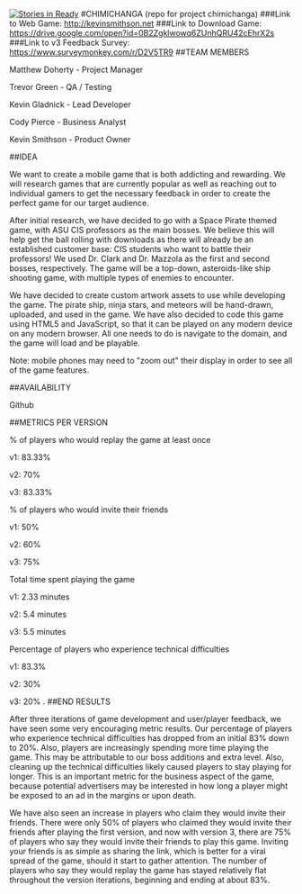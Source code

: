 [![Stories in Ready](https://badge.waffle.io/asu-cis-capstone/chimichanga.png?label=ready&title=Ready)](https://waffle.io/asu-cis-capstone/chimichanga)
#CHIMICHANGA
(repo for project chimichanga)
###Link to Web Game: http://kevinsmithson.net
###Link to Download Game: https://drive.google.com/open?id=0B2Zgklwowq6ZUnhQRU42cEhrX2s
###Link to v3 Feedback Survey: https://www.surveymonkey.com/r/D2V5TR9
##TEAM MEMBERS

Matthew Doherty - Project Manager

Trevor Green - QA / Testing

Kevin Gladnick - Lead Developer

Cody Pierce - Business Analyst

Kevin Smithson - Product Owner

##IDEA

We want to create a mobile game that is both addicting and rewarding. We will research games that are currently popular as well as reaching out to individual gamers to get the necessary feedback in order to create the perfect game for our target audience.

After initial research, we have decided to go with a Space Pirate themed game, with ASU CIS professors as the main bosses. We believe this will help get the ball rolling with downloads as there will already be an established customer base: CIS students who want to battle their professors! We used Dr. Clark and Dr. Mazzola as the first and second bosses, respectively. The game will be a top-down, asteroids-like ship shooting game, with multiple types of enemies to encounter. 

We have decided to create custom artwork assets to use while developing the game. The pirate ship, ninja stars, and meteors will be hand-drawn, uploaded, and used in the game. We have also decided to code this game using HTML5 and JavaScript, so that it can be played on any modern device on any modern browser. All one needs to do is navigate to the domain, and the game will load and be playable. 

Note: mobile phones may need to "zoom out" their display in order to see all of the game features.

##AVAILABILITY

Github

##METRICS PER VERSION

% of players who would replay the game at least once

v1: 83.33%

v2: 70%

v3: 83.33%

% of players who would invite their friends

v1: 50%

v2: 60%

v3: 75%

Total time spent playing the game

v1: 2.33 minutes

v2: 5.4 minutes

v3: 5.5 minutes

Percentage of players who experience technical difficulties

v1: 83.3%

v2: 30%

v3: 20%
.
##END RESULTS

After three iterations of game development and user/player feedback, we have seen some very encouraging metric results. Our percentage of players who experience technical difficulties has dropped from an initial 83% down to 20%. Also, players are increasingly spending more time playing the game. This may be attributable to our boss additions and extra level. Also, cleaning up the technical difficulties likely caused players to stay playing for longer. This is an important metric for the business aspect of the game, because potential advertisers may be interested in how long a player might be exposed to an ad in the margins or upon death.

We have also seen an increase in players who claim they would invite their friends. There were only 50% of players who claimed they would invite their friends after playing the first version, and now with version 3, there are 75% of players who say they would invite their friends to play this game. Inviting your friends is as simple as sharing the link, which is better for a viral spread of the game, should it start to gather attention. The number of players who say they would replay the game has stayed relatively flat throughout the version iterations, beginning and ending at about 83%.


